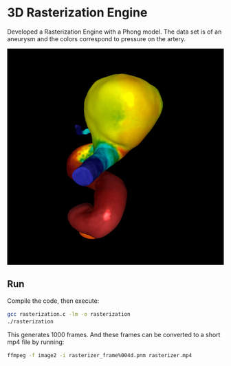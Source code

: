 # 3D Rasterization Engine

Developed a Rasterization Engine with a Phong model. The data set is of an aneurysm and the colors correspond to pressure on the artery.

![](https://github.com/aturanb/3D-Rasterization-Engine/blob/main/out_aneurysm.gif)

## Run

Compile the code, then execute:

```bash
gcc rasterization.c -lm -o rasterization
./rasterization
```
This generates 1000 frames. And these frames can be converted to a short mp4 file by running:
```bash
ffmpeg -f image2 -i rasterizer_frame%004d.pnm rasterizer.mp4
